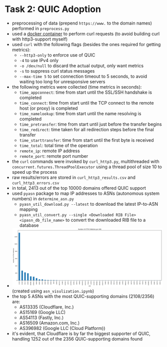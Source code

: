 # Task 2: QUIC Adoption
- preprocessing of data (prepend `https://www.` to the domain names) performed in `preprocess.py`
- used a [docker container](https://github.com/yurymuski/curl-http3) to perform curl requests (to avoid building curl with http3-support myself)
- used `curl` with the following flags (besides the ones required for getting metrics):
  - `--http3-only` to enforce use of QUIC
  - `-4` to use IPv4 only
  - `-o /dev/null` to discard the actual output, only want metrics
  - `-s` to suppress curl status messages
  - `--max-time 5` to set connection timeout to 5 seconds, to avoid waiting too long for unresponsive servers
- the following metrics were collected (time metrics in seconds):
    - `time_appconnect`: time from start until the SSL/SSH handshake is completed
    - `time_connect`: time from start until the TCP connect to the remote host (or proxy) is completed
    - `time_namelookup`: time from start until the name resolving is completed
    - `time_pretransfer`: time from start until just before the transfer begins
    - `time_redirect`: time taken for all redirection steps before the final transfer
    - `time_starttransfer`: time from start until the first byte is received
    - `time_total`: total time of the operation
    - `remote_ip`: remote IP address
    - `remote_port`: remote port number
- the `curl` commands were invoked by `curl_http3.py`, multithreaded with `concurrent.futures.ThreadPoolExecutor` using a thread pool of size 10 to speed up the process
- raw results/errors are stored in `curl_http3_results.csv` and `curl_http3_errors.csv`
- in total, 2413 out of the top 10000 domains offered QUIC support
- used `pyasn` package to map IP addresses to ASNs (autonomous system numbers) in `determine_asn.py`
  - `pyasn_util_download.py --latest` to download the latest IP-to-ASN mapping
  - `pyasn_util_convert.py --single <Downloaded RIB File> <ipasn_db_file_name>` to convert the downloaded RIB file to a database
- ![ASN distribution of QUIC-supporting domains](asn_distribution.png) (created using `asn_visulization.ipynb`)
- the top 5 ASNs with the most QUIC-supporting domains (2108/2356) are:
  - AS13335 (Cloudflare, Inc.)
  - AS15169 (Google LLC)
  - AS54113 (Fastly, Inc.)
  - AS16509 (Amazon.com, Inc.)
  - AS396982 (Google LLC (Cloud Platform))
- it's evident, that Cloudflare is by far the biggest supporter of QUIC, handling 1252 out of the 2356 QUIC-supporting domains found